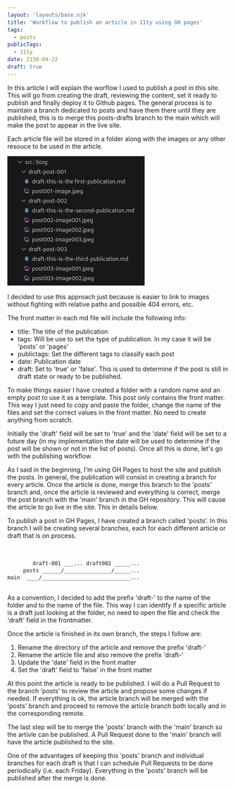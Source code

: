 ```yaml
---
layout: 'layouts/base.njk'
title: 'Workflow to publish an article in 11ty using GH pages'
tags: 
  - posts
publicTags: 
  - 11ty
date: 2150-04-22
draft: true
---
```

In this article I will explain the worflow I used to publish a post in this site. This will go from creating the draft, reviewing the content, set it ready to publish and finally deploy it to Github pages. The general process is to maintain a branch dedicated to posts and have them there until they are published, this is to merge this posts-drafts branch to the main which will make the post to appear in the live site. 

Each article file will be stored in a folder along with the images or any other resouce to be used in the article.

![Directory structure](001-posts-and-folders.png "Draft directory structure")

I decided to use this approach just because is easier to link to images without fighting with relative paths and possible 404 errors, etc.

The front matter in each md file will include the following info:

- title: The title of the publication
- tags: Will be use to set the type of publication. In my case it will be 'posts' or 'pages'
- publictags: Set the different tags to classify each post
- date: Publication date
- draft: Set to 'true' or 'false'. This is used to determine if the post is still in draft state or ready to be published. 

To make things easier I have created a folder with a random name and an empty post to use it as a template. This post only contains the front matter. This way I just need to copy and paste the folder, change the name of the files and set the correct values in the front matter. No need to create anything from scratch.

Initially the 'draft' field will be set to 'true' and the 'date' field will be set to a future day (in my implementation the date will be used to determine if the post will be shown or not in the list of posts). Once all this is done, let's go with the publishing workflow.

As I said in the beginning, I'm using GH Pages to host the site and publish the posts. In general, the publication will consist in creating a branch for every article. Once the article is done, merge this branch to the 'posts' branch and, once the article is reviewed and everything is correct, merge the post branch with the 'main' branch in the GH repository. This will cause the article to go live in the site. This in details below.

To publish a post in GH Pages, I have created a branch called 'posts'. In this branch I will be creating several branches, each for each different article or draft that is on process. 

```


        draft-001 ___... draft002 _____...  
     posts ______/_______________/_____...
main  ____/____________________________...


```

As a convention, I decided to add the prefix 'draft-' to the name of the folder and to the name of the file. This way I can identify if a specific article is a draft just looking at the folder, no need to open the file and check the 'draft' field in the frontmatter.

Once the article is finished in its own branch, the steps I follow are:

1. Rename the directory of the article and remove the prefix 'draft-'
2. Rename the article file and also remove the prefix 'draft-'
3. Update the 'date' field in the front matter
4. Set the 'draft' field to 'false' in the front matter

At this point the article is ready to be published. I will do a Pull Request to the branch 'posts' to review the article and propose some changes if needed. If everything is ok, the article branch will be merged with the 'posts' branch and proceed to remove the article branch both locally and in the corresponding remote.

The last step will be to merge the 'posts' branch with the 'main' branch so the artivle can be published. A Pull Request done to the 'main' branch will have the article published to the site. 

One of the advantages of keeping this 'posts' branch and individual branches for each draft is that I can schedule Pull Requests to be done periodically (i.e. each Friday). Everything in the 'posts' branch will be published after the merge is done.
